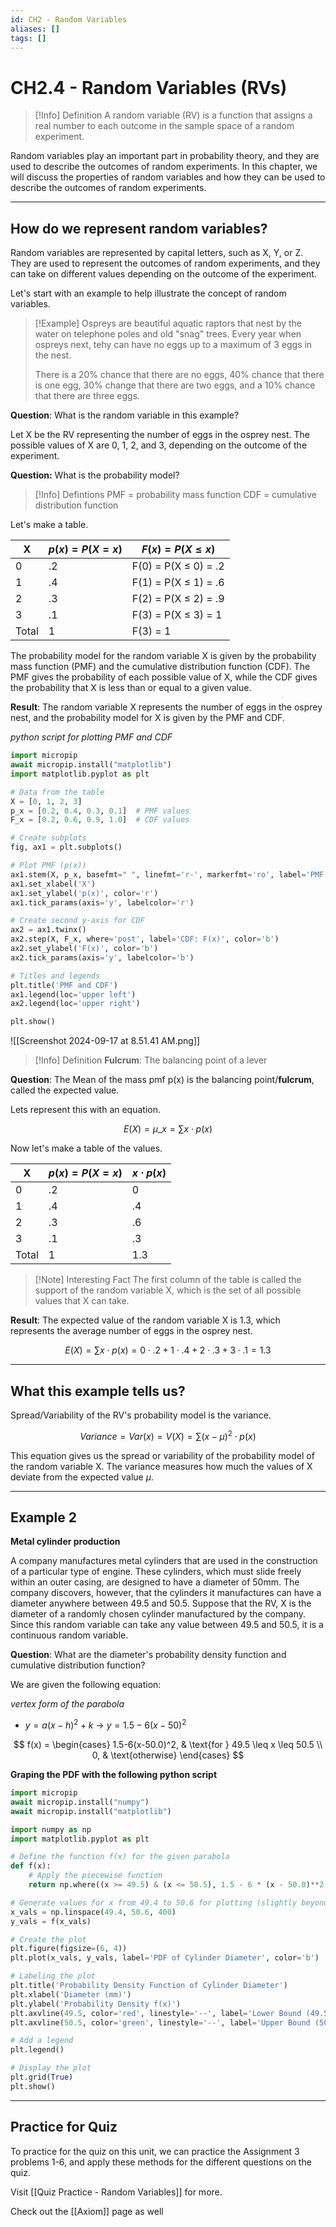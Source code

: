 ```yaml
---
id: CH2 - Random Variables
aliases: []
tags: []
---
```


# CH2.4 - Random Variables (RVs)

> [!Info] Definition
> A random variable (RV) is a function that assigns a real number to each outcome in the sample space of a random experiment.

Random variables play an important part in probability theory, and they are used to describe the outcomes of random experiments. In this chapter, we will discuss the properties of random variables and how they can be used to describe the outcomes of random experiments.

---

## How do we represent random variables?

Random variables are represented by capital letters, such as X, Y, or Z. They are used to represent the outcomes of random experiments, and they can take on different values depending on the outcome of the experiment.

Let's start with an example to help illustrate the concept of random variables.

> [!Example]
> Ospreys are beautiful aquatic raptors that nest by the water on telephone poles and old "snag" trees. Every year when ospreys next, tehy can have no eggs up to a maximum of 3 eggs in the nest.
>
> There is a 20% chance that there are no eggs, 40% chance that there is one egg, 30% change that there are two eggs, and a 10% chance that there are three eggs.

**Question**: What is the random variable in this example?

Let X be the RV representing the number of eggs in the osprey nest. The possible values of X are 0, 1, 2, and 3, depending on the outcome of the experiment.

**Question:** What is the probability model?

> [!Info] Defintions
> PMF = probability mass function
> CDF = cumulative distribution function

Let's make a table.

| X     | $p(x) = P(X=x)$ | $F(x) = P(X \leq x)$      |
| ----- | --------------- | ------------------------- |
| 0     | .2              | F(0) = P(X $\leq$ 0) = .2 |
| 1     | .4              | F(1) = P(X $\leq$ 1) = .6 |
| 2     | .3              | F(2) = P(X $\leq$ 2) = .9 |
| 3     | .1              | F(3) = P(X $\leq$ 3) = 1  |
| Total | 1               | F(3) = 1                  |

The probability model for the random variable X is given by the probability mass function (PMF) and the cumulative distribution function (CDF). The PMF gives the probability of each possible value of X, while the CDF gives the probability that X is less than or equal to a given value.

**Result**: The random variable X represents the number of eggs in the osprey nest, and the probability model for X is given by the PMF and CDF.

_python script for plotting PMF and CDF_

```python
import micropip
await micropip.install("matplotlib")
import matplotlib.pyplot as plt

# Data from the table
X = [0, 1, 2, 3]
p_x = [0.2, 0.4, 0.3, 0.1]  # PMF values
F_x = [0.2, 0.6, 0.9, 1.0]  # CDF values

# Create subplots
fig, ax1 = plt.subplots()

# Plot PMF (p(x))
ax1.stem(X, p_x, basefmt=" ", linefmt='r-', markerfmt='ro', label='PMF: p(x)', use_line_collection=True)
ax1.set_xlabel('X')
ax1.set_ylabel('p(x)', color='r')
ax1.tick_params(axis='y', labelcolor='r')

# Create second y-axis for CDF
ax2 = ax1.twinx()
ax2.step(X, F_x, where='post', label='CDF: F(x)', color='b')
ax2.set_ylabel('F(x)', color='b')
ax2.tick_params(axis='y', labelcolor='b')

# Titles and legends
plt.title('PMF and CDF')
ax1.legend(loc='upper left')
ax2.legend(loc='upper right')

plt.show()
```

![[Screenshot 2024-09-17 at 8.51.41 AM.png]]

> [!Info] Definition
> **Fulcrum**: The balancing point of a lever

**Question**: The Mean of the mass pmf p(x) is the balancing point/**fulcrum**, called the expected value.

Lets represent this with an equation.

$$ E(X) = \mu\_{x} = \sum x \cdot p(x) $$

Now let's make a table of the values.

| X     | $p(x) = P(X=x)$ | $x \cdot p(x)$ |
| ----- | --------------- | -------------- |
| 0     | .2              | 0              |
| 1     | .4              | .4             |
| 2     | .3              | .6             |
| 3     | .1              | .3             |
| Total | 1               | 1.3            |

> [!Note] Interesting Fact
> The first column of the table is called the support of the random variable X, which is the set of all possible values that X can take.

**Result**: The expected value of the random variable X is 1.3, which represents the average number of eggs in the osprey nest.

$$ E(X) = \sum x \cdot p(x) = 0 \cdot .2 + 1 \cdot .4 + 2 \cdot .3 + 3 \cdot .1 = 1.3 $$

---

## What this example tells us?

Spread/Variability of the RV's probability model is the variance.

$$ Variance = Var(x) = V(X) = \sum (x - \mu)^2 \cdot p(x) $$

This equation gives us the spread or variability of the probability model of the random variable X. The variance measures how much the values of X deviate from the expected value $\mu$.

---

## Example 2

**Metal cylinder production**

A company manufactures metal cylinders that are used in the construction of a particular type of engine. These cylinders, which must slide freely within an outer casing, are designed to have a diameter of 50mm. The company discovers, however, that the cylinders it manufactures can have a diameter anywhere between 49.5 and 50.5. Suppose that the RV, X is the diameter of a randomly chosen cylinder manufactured by the company. Since this random variable can take any value between 49.5 and 50.5, it is a continuous random variable.

**Question**: What are the diameter's probability density function and cumulative distribution function?

We are given the following equation:

_vertex form of the parabola_

- $y = a(x-h)^2 + k$ -> $y = 1.5 - 6(x-50)^2$

$$ f(x) = \begin{cases} 1.5-6(x-50.0)^2, & \text{for } 49.5 \leq x \leq 50.5 \\ 0, & \text{otherwise} \end{cases} $$

**Graping the PDF with the following python script**

```python
import micropip
await micropip.install("numpy")
await micropip.install("matplotlib")

import numpy as np
import matplotlib.pyplot as plt

# Define the function f(x) for the given parabola
def f(x):
    # Apply the piecewise function
    return np.where((x >= 49.5) & (x <= 50.5), 1.5 - 6 * (x - 50.0)**2, 0)

# Generate values for x from 49.4 to 50.6 for plotting (slightly beyond the range to show edges)
x_vals = np.linspace(49.4, 50.6, 400)
y_vals = f(x_vals)

# Create the plot
plt.figure(figsize=(6, 4))
plt.plot(x_vals, y_vals, label='PDF of Cylinder Diameter', color='b')

# Labeling the plot
plt.title('Probability Density Function of Cylinder Diameter')
plt.xlabel('Diameter (mm)')
plt.ylabel('Probability Density f(x)')
plt.axvline(49.5, color='red', linestyle='--', label='Lower Bound (49.5 mm)')
plt.axvline(50.5, color='green', linestyle='--', label='Upper Bound (50.5 mm)')

# Add a legend
plt.legend()

# Display the plot
plt.grid(True)
plt.show()
```

---

## Practice for Quiz

To practice for the quiz on this unit, we can practice the Assignment 3 problems 1-6, and apply these methods for the different questions on the quiz.

Visit [[Quiz Practice - Random Variables]] for more.

Check out the [[Axiom]] page as well